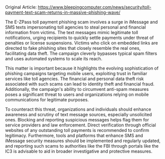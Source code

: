 Original Article: https://www.bleepingcomputer.com/news/security/toll-payment-text-scam-returns-in-massive-phishing-wave/

The E-ZPass toll payment phishing scam involves a surge in iMessage and SMS texts impersonating toll agencies to steal personal and financial information from victims. The text messages mimic legitimate toll notifications, urging recipients to quickly settle payments under threat of penalties or license suspensions. Victims who click on embedded links are directed to fake phishing sites that closely resemble the real ones, facilitating data theft. The campaign cleverly bypasses typical spam filters and uses automated systems to scale its reach.

This matter is important because it highlights the evolving sophistication of phishing campaigns targeting mobile users, exploiting trust in familiar services like toll agencies. The financial and personal data theft risk associated with such scams can lead to identity theft and financial fraud. Additionally, the campaign's ability to circumvent anti-spam measures poses a significant threat to users and organizations relying on mobile communications for legitimate purposes.

To counteract this threat, organizations and individuals should enhance awareness and scrutiny of text message sources, especially unsolicited ones. Blocking and reporting suspicious messages helps flag them for service providers and law enforcement. Direct verification through official websites of any outstanding toll payments is recommended to confirm legitimacy. Furthermore, tools and platforms that enhance SMS and iMessage security measures should be implemented and regularly updated, and reporting such scams to authorities like the FBI through portals like the IC3 is advisable to aid in broader investigative and protective measures.